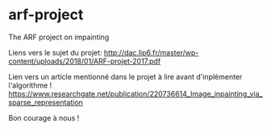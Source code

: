 # arf-project

The ARF project on impainting

Liens vers le sujet du projet:
http://dac.lip6.fr/master/wp-content/uploads/2018/01/ARF-projet-2017.pdf

Lien vers un article mentionné dans le projet à lire avant d'inplémenter l'algorithme !
https://www.researchgate.net/publication/220736614_Image_inpainting_via_sparse_representation

Bon courage à nous !
